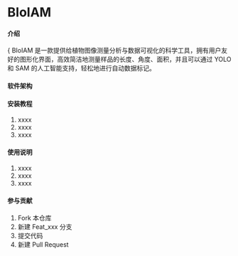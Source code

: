 # BIoIAM

#### 介绍
{ BIoIAM 是一款提供给植物图像测量分析与数据可视化的科学工具，拥有用户友好的图形化界面，高效简洁地测量样品的长度、角度、面积，并且可以通过 YOLO 和 SAM 的人工智能支持，轻松地进行自动数据标记。

#### 软件架构



#### 安装教程

1.  xxxx
2.  xxxx
3.  xxxx

#### 使用说明

1.  xxxx
2.  xxxx
3.  xxxx

#### 参与贡献

1.  Fork 本仓库
2.  新建 Feat_xxx 分支
3.  提交代码
4.  新建 Pull Request

